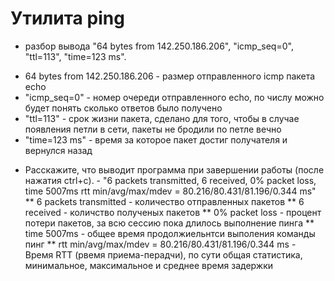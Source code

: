 # Утилита ping

* разбор вывода "64 bytes from 142.250.186.206", "icmp_seq=0", "ttl=113", "time=123 ms".
- 64 bytes from 142.250.186.206 - размер отправленного icmp пакета echo
- "icmp_seq=0" - номер очереди отправленного echo, по числу можно будет понять сколько ответов было получено
- "ttl=113" - срок жизни пакета, сделано для того, чтобы в случае появления петли в сети, пакеты не бродили по петле вечно
- "time=123 ms" - время за которое пакет достиг получателя и вернулся назад

* Расскажите, что выводит программа при завершении работы (после нажатия ctrl+c). - "6 packets transmitted, 6 received, 0% packet loss, time 5007ms rtt min/avg/max/mdev = 80.216/80.431/81.196/0.344 ms"
** 6 packets transmitted - количество отправленных пакетов
** 6 received - количство полученых пакетов
** 0% packet loss - процент потери пакетов, за всю сессию пока длилось выполнение пинга
** time 5007ms - общее время продолжиельнтси выполения команды пинг
** rtt min/avg/max/mdev = 80.216/80.431/81.196/0.344 ms - Время RTT (рвемя приема-перадчи), по сути общая статистика, минимальное, максимальное и среднее время задержки